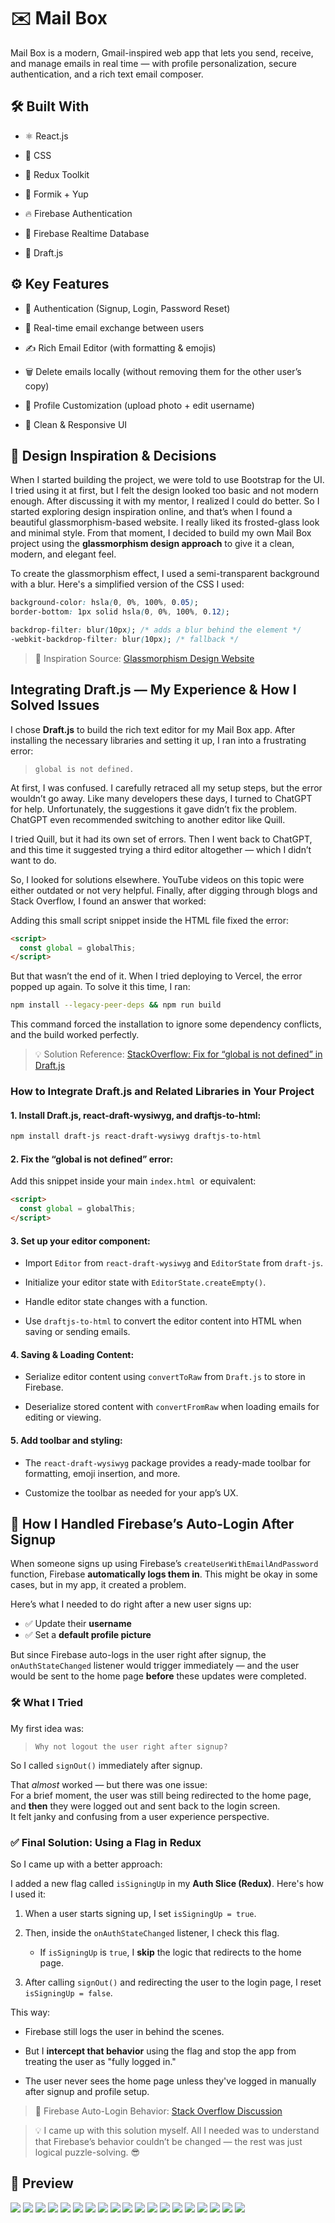 # ✉️ Mail Box

Mail Box is a modern, Gmail-inspired web app that lets you send, receive, and manage emails in real time — with profile personalization, secure authentication, and a rich text email composer.

## 🛠 Built With

- ⚛️ React.js

- 🎨 CSS  

- 🔄 Redux Toolkit

- 🧩 Formik + Yup  

- 🔥 Firebase Authentication  

- 💾 Firebase Realtime Database  

- 📝 Draft.js  

## ⚙️ Key Features

- 🔐 Authentication (Signup, Login, Password Reset)

- 📨 Real-time email exchange between users

- ✍️ Rich Email Editor (with formatting & emojis)

- 🗑 Delete emails locally (without removing them for the other user’s copy)

- 👤 Profile Customization (upload photo + edit username)

- 📱 Clean & Responsive UI

## 🎨 Design Inspiration & Decisions

When I started building the project, we were told to use Bootstrap for the UI. I tried using it at first, but I felt the design looked too basic and not modern enough. After discussing it with my mentor, I realized I could do better. So I started exploring design inspiration online, and that’s when I found a beautiful glassmorphism-based website. I really liked its frosted-glass look and minimal style. From that moment, I decided to build my own Mail Box project using the **glassmorphism design approach** to give it a clean, modern, and elegant feel.

To create the glassmorphism effect, I used a semi-transparent background with a blur. Here's a simplified version of the CSS I used:

```css
background-color: hsla(0, 0%, 100%, 0.05);
border-bottom: 1px solid hsla(0, 0%, 100%, 0.12);

backdrop-filter: blur(10px); /* adds a blur behind the element */
-webkit-backdrop-filter: blur(10px); /* fallback */
```

> 🧠 Inspiration Source: [Glassmorphism Design Website](https://reflect.app/)

## Integrating Draft.js — My Experience & How I Solved Issues

I chose **Draft.js** to build the rich text editor for my Mail Box app. After installing the necessary libraries and setting it up, I ran into a frustrating error:

> `global is not defined.`

At first, I was confused. I carefully retraced all my setup steps, but the error wouldn’t go away. Like many developers these days, I turned to ChatGPT for help. Unfortunately, the suggestions it gave didn’t fix the problem. ChatGPT even recommended switching to another editor like Quill.

I tried Quill, but it had its own set of errors. Then I went back to ChatGPT, and this time it suggested trying a third editor altogether — which I didn’t want to do.

So, I looked for solutions elsewhere. YouTube videos on this topic were either outdated or not very helpful. Finally, after digging through blogs and Stack Overflow, I found an answer that worked:

Adding this small script snippet inside the HTML file fixed the error:

```html
<script>
  const global = globalThis;
</script>
```

But that wasn’t the end of it. When I tried deploying to Vercel, the error popped up again. To solve it this time, I ran:

```bash
npm install --legacy-peer-deps && npm run build
```

This command forced the installation to ignore some dependency conflicts, and the build worked perfectly.

> 💡 Solution Reference: [StackOverflow: Fix for “global is not defined” in Draft.js](https://stackoverflow.com/questions/65586906/react-and-electron-with-draft-js-global-is-not-defined)


### How to Integrate Draft.js and Related Libraries in Your Project

#### 1. Install Draft.js, react-draft-wysiwyg, and draftjs-to-html:

```bash
npm install draft-js react-draft-wysiwyg draftjs-to-html
```

#### 2. Fix the “global is not defined” error:

Add this snippet inside your main `index.html `or equivalent:

```html
<script>
  const global = globalThis;
</script>
```

#### 3. Set up your editor component:

* Import `Editor` from `react-draft-wysiwyg` and `EditorState` from `draft-js`.

* Initialize your editor state with `EditorState.createEmpty()`.

* Handle editor state changes with a function.

* Use `draftjs-to-html` to convert the editor content into HTML when saving or sending emails.

#### 4. Saving & Loading Content:

* Serialize editor content using `convertToRaw` from `Draft.js` to store in Firebase.

* Deserialize stored content with `convertFromRaw` when loading emails for editing or viewing.

#### 5. Add toolbar and styling:

* The `react-draft-wysiwyg` package provides a ready-made toolbar for formatting, emoji insertion, and more.

* Customize the toolbar as needed for your app’s UX.


## 🧠 How I Handled Firebase’s Auto-Login After Signup

When someone signs up using Firebase’s `createUserWithEmailAndPassword` function, Firebase **automatically logs them in**. This might be okay in some cases, but in my app, it created a problem.

Here’s what I needed to do right after a new user signs up:

- ✅ Update their **username**
- ✅ Set a **default profile picture**

But since Firebase auto-logs in the user right after signup, the `onAuthStateChanged` listener would trigger immediately — and the user would be sent to the home page **before** these updates were completed.

### 🛠 What I Tried

My first idea was:  
> `Why not logout the user right after signup?`

So I called `signOut()` immediately after signup.

That *almost* worked — but there was one issue:  
For a brief moment, the user was still being redirected to the home page, and **then** they were logged out and sent back to the login screen.  
It felt janky and confusing from a user experience perspective.

### ✅ Final Solution: Using a Flag in Redux

So I came up with a better approach:

I added a new flag called `isSigningUp` in my **Auth Slice (Redux)**. Here's how I used it:

1. When a user starts signing up, I set `isSigningUp = true`.

2. Then, inside the `onAuthStateChanged` listener, I check this flag.
   - If `isSigningUp` is `true`, I **skip** the logic that redirects to the home page.

3. After calling `signOut()` and redirecting the user to the login page, I reset `isSigningUp = false`.

This way:

- Firebase still logs the user in behind the scenes.

- But I **intercept that behavior** using the flag and stop the app from treating the user as "fully logged in."

- The user never sees the home page unless they've logged in manually after signup and profile setup.

> 🧠 Firebase Auto-Login Behavior: [Stack Overflow Discussion](https://stackoverflow.com/questions/64439274/firebase-authentication-remove-auto-login-upon-signing-up)

> 💡 I came up with this solution myself. All I needed was to understand that Firebase’s behavior couldn’t be changed — the rest was just logical puzzle-solving. 😎

## 📸 Preview

<img src="./public/1.png" />
<img src="./public/2.png" />
<img src="./public/3.png" />
<img src="./public/4.png" />
<img src="./public/5.png" />
<img src="./public/6.png" />
<img src="./public/7.png" />
<img src="./public/8.png" />
<img src="./public/9.png" />
<img src="./public/a1.png" />
<img src="./public/a2.png" />
<img src="./public/a3.png" />
<img src="./public/a4.png" />
<img src="./public/a5.png" />
<img src="./public/a6.png" />
<img src="./public/a7.png" />
<img src="./public/a8.png" />
<img src="./public/a9.png" />
<img src="./public/b1.png" />
